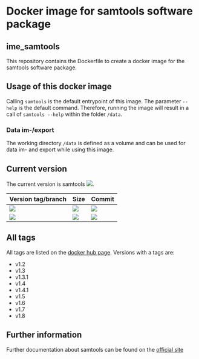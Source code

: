 # Docker image for samtools software package
## ime_samtools
This repository contains the Dockerfile to create a docker image for the samtools software package.

## Usage of this docker image
Calling `samtools` is the default entrypoint of this image. The parameter `--help` is the default command. Therefore, running the image will result in a call of `samtools --help` within the folder `/data`.
### Data im-/export
The working directory `/data` is defined as a volume and can be used for data im- and export while using this image.

## Current version
The current version is samtools [![](https://images.microbadger.com/badges/version/greatfireball/ime_samtools:v1.8.svg)](https://microbadger.com/images/greatfireball/ime_samtools:v1.8 "Get your own version badge on microbadger.com").

| Version tag/branch | Size | Commit |
|-|-|-|
| [![](https://images.microbadger.com/badges/version/greatfireball/ime_samtools:v1.8.svg)](https://microbadger.com/images/greatfireball/ime_samtools:v1.8 "Get your own version badge on microbadger.com") | [![](https://images.microbadger.com/badges/image/greatfireball/ime_samtools:v1.8.svg)](https://microbadger.com/images/greatfireball/ime_samtools:v1.8 "Get your own image badge on microbadger.com") | [![](https://images.microbadger.com/badges/commit/greatfireball/ime_samtools:v1.8.svg)](https://microbadger.com/images/greatfireball/ime_samtools:v1.8 "Get your own commit badge on microbadger.com") |
| [![](https://images.microbadger.com/badges/version/greatfireball/ime_samtools:master.svg)](https://microbadger.com/images/greatfireball/ime_samtools:master "Get your own version badge on microbadger.com") | [![](https://images.microbadger.com/badges/image/greatfireball/ime_samtools:master.svg)](https://microbadger.com/images/greatfireball/ime_samtools:master "Get your own image badge on microbadger.com") | [![](https://images.microbadger.com/badges/commit/greatfireball/ime_samtools:master.svg)](https://microbadger.com/images/greatfireball/ime_samtools:master "Get your own commit badge on microbadger.com") |

## All tags
All tags are listed on the [docker hub page](https://hub.docker.com/r/greatfireball/ime_samtools/tags/). Versions with a tags are:
- v1.2
- v1.3
- v1.3.1
- v1.4
- v1.4.1
- v1.5
- v1.6
- v1.7
- v1.8

## Further information
Further documentation about samtools can be found on the [official site](http://www.htslib.org/doc/samtools.html)
